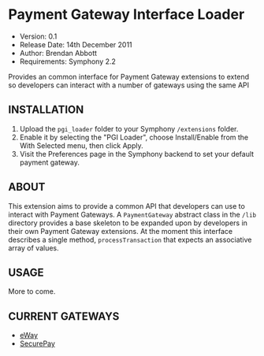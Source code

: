 # Payment Gateway Interface Loader

- Version: 0.1
- Release Date: 14th December 2011
- Author: Brendan Abbott
- Requirements: Symphony 2.2

Provides an common interface for Payment Gateway extensions to extend so
developers can interact with a number of gateways using the same API

## INSTALLATION

1. Upload the `pgi_loader` folder to your Symphony `/extensions` folder.
2. Enable it by selecting the "PGI Loader", choose Install/Enable from the
With Selected menu, then click Apply.
3. Visit the Preferences page in the Symphony backend to set your default payment gateway.

## ABOUT

This extension aims to provide a common API that developers can use to interact
with Payment Gateways. A `PaymentGateway` abstract class in the `/lib` directory
provides a base skeleton to be expanded upon by developers in their own Payment
Gateway extensions. At the moment this interface describes a single method,
`processTransaction` that expects an associative array of values.

## USAGE

More to come.

## CURRENT GATEWAYS

- [eWay](https://github.com/brendo/eway)
- [SecurePay](https://github.com/brendo/securepay)

